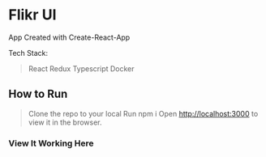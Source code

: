 # Flikr UI

App Created with Create-React-App

Tech Stack:
> React
> Redux
> Typescript
> Docker

## How to Run

> Clone the repo to your local
> Run npm i
> Open [http://localhost:3000](http://localhost:3000) to view it in the browser.

### View It Working Here
> 
